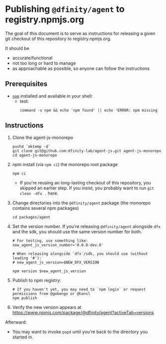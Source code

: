 # Publishing `@dfinity/agent` to registry.npmjs.org

The goal of this document is to serve as instructions for releasing a given git checkout of this repository to registry.npmjs.org.

It should be
* accurate/functional
* not too long or hard to manage
* as approachable as possible, so anyone can follow the instructions

## Prerequisites

* [`npm`](https://www.npmjs.com/get-npm) installed and available in your shell:
    * test:
        ```
        command -v npm && echo 'npm found' || echo 'ERROR: npm missing
        ```

## Instructions

1. Clone the agent-js-monorepo
    ```
    pushd `mktemp -d`
    git clone git@github.com:dfinity-lab/agent-js.git agent-js-monorepo
    cd agent-js-monorepo
    ```

2. npm install (via `npm ci`) the monorepo root package
    ```
    npm ci
    ```

    * If you're reusing an long-lasting checkout of this repository, you skipped an earlier step. If you insist, you probably want to run `git clean -dfx .` here.

3. Change directories into the `@dfinity/agent` package (the monorepo contains several npm packages)
    ```
    cd packages/agent
    ```

4. Set the version number. If you're releasing `@dfinity/agent` alongside `dfx` and the sdk, you should use the same version number for both.
    ```
    # For testing, use something like:
    new_agent_js_version_number='0.0.0-dev.0'

    # When releasing alongside `dfx`/sdk, you should use (without leading '#'):
    # new_agent_js_version=$NEW_DFX_VERSION

    npm version $new_agent_js_version
    ```

5. Publish to npm registry:
    ```
    # If you haven't yet, you may need to `npm login` or request permissions from @gobengo or @hansl
    npm publish
    ```

6. Verify the new version appears at https://www.npmjs.com/package/@dfinity/agent?activeTab=versions

Afterward:

* You may want to invoke `popd` until you're back to the directory you started in.
